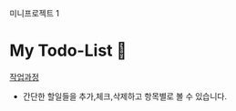 미니프로젝트 1
# My Todo-List 💯
[작업과정](/todoList/%EA%B3%BC%EC%A0%95.md)

- 간단한 할일들을 추가,체크,삭제하고 항목별로 볼 수 있습니다.